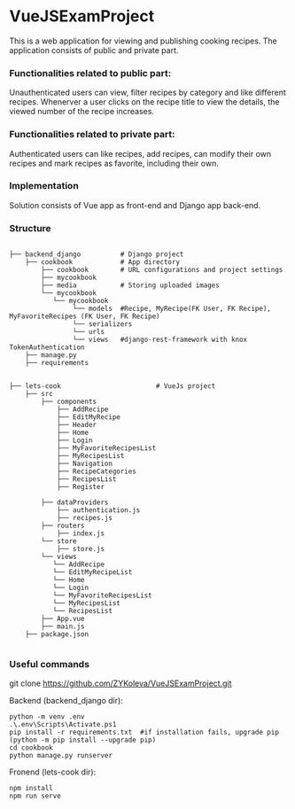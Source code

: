 # VueJSExamProject
This is a web application for viewing and publishing cooking recipes. The application consists of public and private part.

### Functionalities related to public part:
Unauthenticated users can view, filter recipes by category and like different recipes. Whenerver a user clicks on the recipe title to view the details, the viewed number of the recipe increases.

### Functionalities related to private part:
Authenticated users can like recipes, add recipes, can modify their own recipes and mark recipes as favorite, including their own.

### Implementation
Solution consists of Vue app as front-end and Django app back-end.

### Structure

```

├── backend_django          # Django project 
    ├── cookbook            # App directory
        ├── cookbook        # URL configurations and project settings
        ├── mycookbook      
        ├── media           # Storing uploaded images
        └── mycookbook
           └── mycookbook  
                └── models  #Recipe, MyRecipe(FK User, FK Recipe), MyFavoriteRecipes (FK User, FK Recipe)
                └── serializers 
                └── urls 
                └── views   #django-rest-framework with knox TokenAuthentication            
    ├── manage.py            
    ├── requirements 


├── lets-cook                        # VueJs project 
    ├── src                          
        ├── components
            ├── AddRecipe            
            ├── EditMyRecipe         
            ├── Header  
            ├── Home  
            ├── Login
            ├── MyFavoriteRecipesList
            ├── MyRecipesList
            ├── Navigation
            ├── RecipeCategories
            ├── RecipesList
            ├── Register 

        ├── dataProviders
            ├── authentication.js
            ├── recipes.js     
        ├── routers
            ├── index.js                  
        └── store
            ├── store.js
        └── views
           └── AddRecipe
           └── EditMyRecipeList  
           └── Home  
           └── Login
           └── MyFavoriteRecipesList
           └── MyRecipesList
           └── RecipesList
        ├── App.vue
        ├── main.js              
    ├── package.json                   
           
```
### Useful commands

git clone https://github.com/ZYKoleva/VueJSExamProject.git

Backend (backend_django dir):    

```
python -m venv .env
.\.env\Scripts\Activate.ps1
pip install -r requirements.txt  #if installation fails, upgrade pip (python -m pip install --upgrade pip)
cd cookbook
python manage.py runserver
```

Fronend (lets-cook dir):
```
npm install
npm run serve
```
